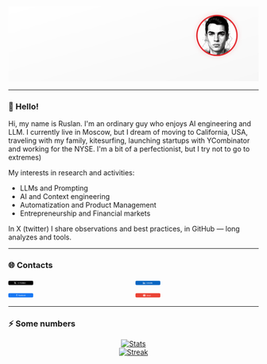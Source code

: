 <!-- Верхний баннер -->
<p align="center">
  <img src="https://raw.githubusercontent.com/ChemObyazan/ChemObyazan/main/assets/header.svg" alt="ChemObyazan — Product Owner" />
</p>

---
### 👋 Hello!
Hi, my name is Ruslan. I'm an ordinary guy who enjoys AI engineering and LLM. I currently live in Moscow, but I dream of moving to California, USA, traveling with my family, kitesurfing, launching startups with YCombinator and working for the NYSE. I'm a bit of a perfectionist, but I try not to go to extremes)

My interests in research and activities:
- LLMs and Prompting
- AI and Context engineering
- Automatization and Product Management
- Entrepreneurship and Financial markets

In X (twitter) I share observations and best practices, in GitHub — long analyzes and tools.

---
### 🌐 Contacts
<div style="display:flex; justify-content:space-between; flex-wrap:wrap; gap:8px;">
  <a href="https://x.com/ChemObyazan?s=09" style="flex:1 1 25%; min-width:200px;">
    <img src="https://raw.githubusercontent.com/ChemObyazan/ChemObyazan/main/assets/btn-x.svg"
         alt="X (Twitter)" style="width:20%; height:auto;">
  </a>
  <a href="https://www.linkedin.com/in/ruslan-beskorovayniy-9228a7384" style="flex:1 1 25%; min-width:200px;">
    <img src="https://raw.githubusercontent.com/ChemObyazan/ChemObyazan/main/assets/btn-linkedin.svg"
         alt="LinkedIn" style="width:20%; height:auto;">
  </a>
  <a href="https://www.facebook.com/share/1GEt8oeTia/" style="flex:1 1 25%; min-width:200px;">
    <img src="https://raw.githubusercontent.com/ChemObyazan/ChemObyazan/main/assets/btn-facebook.svg"
         alt="Facebook" style="width:20%; height:auto;">
  </a>
  <a href="mailto:your.name@gmail.com" style="flex:1 1 25%; min-width:200px;">
    <img src="https://raw.githubusercontent.com/ChemObyazan/ChemObyazan/main/assets/btn-gmail.svg"
         alt="Gmail" style="width:20%; height:auto;">
  </a>
</div>

---
### ⚡ Some numbers
<p align="center">
  <a href="https://github-readme-stats.vercel.app/api?username=ChemObyazan&show_icons=true&hide_title=true&include_all_commits=true&count_private=true">
    <img src="https://github-readme-stats.vercel.app/api?username=ChemObyazan&show_icons=true&hide_title=true&include_all_commits=true&count_private=true" alt="Stats" />
  </a>
  <br/>
  <a href="https://streak-stats.demolab.com?user=ChemObyazan">
    <img src="https://streak-stats.demolab.com?user=ChemObyazan" alt="Streak" />
  </a>
</p>

